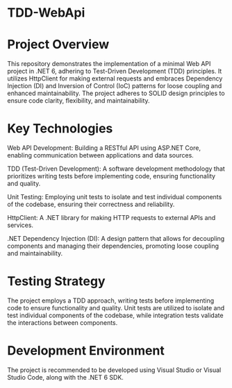 # TDD-WebApi
# Project Overview


This repository demonstrates the implementation of a minimal Web API project in .NET 6, adhering to Test-Driven Development (TDD) principles. It utilizes HttpClient for making external requests and embraces Dependency Injection (DI) and Inversion of Control (IoC) patterns for loose coupling and enhanced maintainability. The project adheres to SOLID design principles to ensure code clarity, flexibility, and maintainability.

# Key Technologies
Web API Development: Building a RESTful API using ASP.NET Core, enabling communication between applications and data sources.

TDD (Test-Driven Development): A software development methodology that prioritizes writing tests before implementing code, ensuring functionality and quality.

Unit Testing: Employing unit tests to isolate and test individual components of the codebase, ensuring their correctness and reliability.

HttpClient: A .NET library for making HTTP requests to external APIs and services.

.NET Dependency Injection (DI): A design pattern that allows for decoupling components and managing their dependencies, promoting loose coupling and maintainability.

# Testing Strategy
The project employs a TDD approach, writing tests before implementing code to ensure functionality and quality. Unit tests are utilized to isolate and test individual components of the codebase, while integration tests validate the interactions between components.

# Development Environment
The project is recommended to be developed using Visual Studio or Visual Studio Code, along with the .NET 6 SDK.
